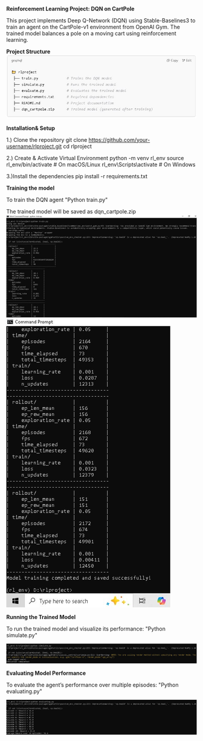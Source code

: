 **Reinforcement Learning Project: DQN on CartPole**

This project implements Deep Q-Network (DQN) using Stable-Baselines3 to train an agent on the CartPole-v1 environment from OpenAI Gym. The trained model balances a pole on a moving cart using reinforcement learning.

**Project Structure**
![alt text](project_structure.JPG)

**Installation& Setup**

1.) Clone the repository
git clone https://github.com/your-username/rlproject.git
cd rlproject

2.) Create & Activate Virtual Environment
python -m venv rl_env
source rl_env/bin/activate  # On macOS/Linux
rl_env\Scripts\activate     # On Windows

3.)Install the dependencies
pip install -r requirements.txt


**Training the model**

To train the DQN agent
"Python train.py"

The trained model will be saved as dqn_cartpole.zip
![alt text](train_1.JPG)
![alt text](train_2.JPG)

**Running the Trained Model**

To run the trained model and visualize its performance:
"Python simulate.py"

![alt text](simulate.JPG)

**Evaluating Model Performance**

To evaluate the agent’s performance over multiple episodes:
"Python evaluating.py"

![alt text](evaluating.JPG)


